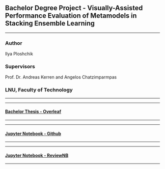 ## Bachelor Degree Project - Visually-Assisted Performance Evaluation of Metamodels in Stacking Ensemble Learning


---
### Author
Ilya Ploshchik
### Supervisors
Prof. Dr. Andreas Kerren and Angelos Chatzimparmpas
### LNU, Faculty of Technology
---

---
#### [Bachelor Thesis - Overleaf](https://www.overleaf.com/project/62160132a4acf981ca624cc0)
---

---
#### [Jupyter Notebook - Github](2dv50e.ipynb)
---

---
#### [Jupyter Notebook - ReviewNB](https://app.reviewnb.com/ilyaploshchik/2dv50e/blob/main/2dv50e.ipynb)
---
